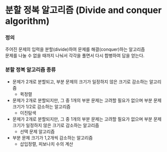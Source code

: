 # 분할 정복 알고리즘 (Divide and conquer algorithm)

### **정의**   
주어진 문제의 입력을 분할(divide)하여 문제를 해결(conquer)하는 알고리즘   
문제를 나눌 수 없을 때까지 나눠서 각각을 풀면서 다시 합병하여 답을 얻는다.



### **분할 정복 알고리즘 종류**

- 문제가 2개로 분할되고, 부분 문제의 크기가 일정하지 않은 크기로 감소하는 알고리즘
    - 퀵정렬
- 문제가 2개로 분할되지만, 그 중 1개의 부분 문제는 고려할 필요가 없으며 부분 문제 크기가 1/2로 감소하는 알고리즘
    - 이진탐색
- 문제가 2개로 분할되지만, 그 중 1개의 부분 문제는 고려할 필요가 없으며 부분 문제 크기가 일정하지 않은 크기로 감소하는 알고리즘
    - 선택 문제 알고리즘
- 부분 문제 크기가 1,2개씩 감소하는 알고리즘
    - 삽입정렬, 피보나치 수의 계산

